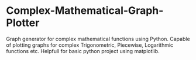 # Complex-Mathematical-Graph-Plotter
Graph generator for complex mathematical functions using Python.
Capable of plotting graphs for complex Trigonometric, Piecewise, Logarithmic functions etc.
Helpfull for basic python project using matplotlib.
